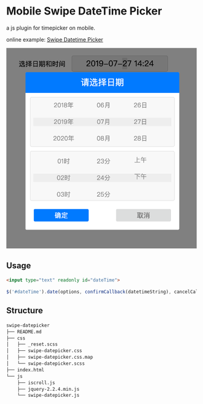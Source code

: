 # Mobile Swipe DateTime Picker

a js plugin for timepicker on mobile.

online example: [Swipe Datetime Picker](http://kylebing.cn/lib/js/swipe-datepicker)
 

![screenshot](https://github.com/KyleBing/swipe-datepicker/blob/master/github/screenshot.png?raw=true)


## Usage

```html
<input type="text" readonly id="dateTime">
```

```js
$('#dateTime').date(options, confirmCallback(datetimeString), cancelCallback);
```

## Structure

```bash
swipe-datepicker
├── README.md
├── css
│   ├── _reset.scss
│   ├── swipe-datepicker.css
│   ├── swipe-datepicker.css.map
│   └── swipe-datepicker.scss
├── index.html
└── js
    ├── iscroll.js
    ├── jquery-2.2.4.min.js
    └── swipe-datepicker.js
```

